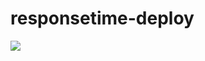 # responsetime-deploy

[![](https://images.microbadger.com/badges/image/andyschwabe/responsetime-deploy.svg)](https://microbadger.com/images/andyschwabe/responsetime-deploy)
